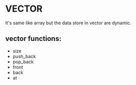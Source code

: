 # VECTOR
 
 It's same like array but the data store in vector are dynamic.

##  vector functions:
   - size
   - push_back
   - pop_back
   - front
   - back
   - at